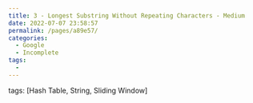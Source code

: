 ```yaml
---
title: 3 - Longest Substring Without Repeating Characters - Medium
date: 2022-07-07 23:58:57
permalink: /pages/a89e57/
categories:
  - Google
  - Incomplete
tags:
  - 
---
```

tags: [Hash Table, String, Sliding Window]